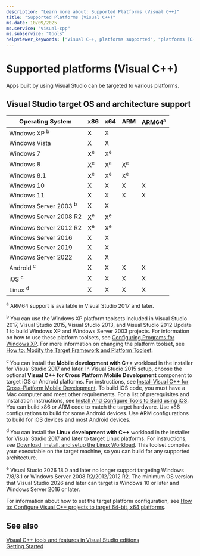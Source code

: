 ```yaml
---
description: "Learn more about: Supported Platforms (Visual C++)"
title: "Supported Platforms (Visual C++)"
ms.date: 10/09/2025
ms.service: "visual-cpp"
ms.subservice: "tools"
helpviewer_keywords: ["Visual C++, platforms supported", "platforms [C++]"]
---
```

# Supported platforms (Visual C++)

Apps built by using Visual Studio can be targeted to various platforms.

## Visual Studio target OS and architecture support

| Operating System | x86 | x64 | ARM | ARM64<sup>a</sup> |
|--|--|--|--|--|
| Windows XP <sup>b</sup> | X | X |  |  |
| Windows Vista | X | X |  |  |
| Windows 7 | X<sup>e</sup> | X<sup>e</sup> |  |  |
| Windows 8 | X<sup>e</sup> | X<sup>e</sup> | X<sup>e</sup> |  |
| Windows 8.1 | X<sup>e</sup> | X<sup>e</sup> | X<sup>e</sup> |  |
| Windows 10 | X | X | X | X |
| Windows 11 | X | X | X | X |
| Windows Server 2003 <sup>b</sup> | X | X |  |  |
| Windows Server 2008 R2 | X<sup>e</sup> | X<sup>e</sup> |  |  |
| Windows Server 2012 R2 | X<sup>e</sup> | X<sup>e</sup> |  |  |
| Windows Server 2016 | X | X |  |  |
| Windows Server 2019 | X | X |  |  |
| Windows Server 2022 | X | X |  |  |
| Android <sup>c</sup> | X | X | X | X |
| iOS <sup>c</sup> | X | X | X | X |
| Linux <sup>d</sup> | X | X | X | X |

<sup>a</sup> ARM64 support is available in Visual Studio 2017 and later.

<sup>b</sup> You can use the Windows XP platform toolsets included in Visual Studio 2017, Visual Studio 2015, Visual Studio 2013, and Visual Studio 2012 Update 1 to build Windows XP and Windows Server 2003 projects. For information on how to use these platform toolsets, see [Configuring Programs for Windows XP](../build/configuring-programs-for-windows-xp.md). For more information on changing the platform toolset, see [How to: Modify the Target Framework and Platform Toolset](../build/how-to-modify-the-target-framework-and-platform-toolset.md).

<sup>c</sup> You can install the **Mobile development with C++** workload in the installer for Visual Studio 2017 and later. In Visual Studio 2015 setup, choose the optional **Visual C++ for Cross Platform Mobile Development** component to target iOS or Android platforms. For instructions, see [Install Visual C++ for Cross-Platform Mobile Development](/visualstudio/cross-platform/install-visual-cpp-for-cross-platform-mobile-development). To build iOS code, you must have a Mac computer and meet other requirements. For a list of prerequisites and installation instructions, see [Install And Configure Tools to Build using iOS](/visualstudio/cross-platform/install-and-configure-tools-to-build-using-ios). You can build x86 or ARM code to match the target hardware. Use x86 configurations to build for some Android devices. Use ARM configurations to build for iOS devices and most Android devices.

<sup>d</sup> You can install the **Linux development with C++** workload in the installer for Visual Studio 2017 and later to target Linux platforms. For instructions, see [Download, install, and setup the Linux Workload](../linux/download-install-and-setup-the-linux-development-workload.md). This toolset compiles your executable on the target machine, so you can build for any supported architecture.

<sup>e</sup> Visual Studio 2026 18.0 and later no longer support targeting Windows 7/8/8.1 or Windows Server 2008 R2/2012/2012 R2. The minimum OS version that Visual Studio 2026 and later can target is Windows 10 or later and Windows Server 2016 or later.

For information about how to set the target platform configuration, see [How to: Configure Visual C++ projects to target 64-bit, x64 platforms](../build/how-to-configure-visual-cpp-projects-to-target-64-bit-platforms.md).

## See also

[Visual C++ tools and features in Visual Studio editions](visual-cpp-tools-and-features-in-visual-studio-editions.md)\
[Getting Started](/visualstudio/ide/getting-started-with-cpp-in-visual-studio)
